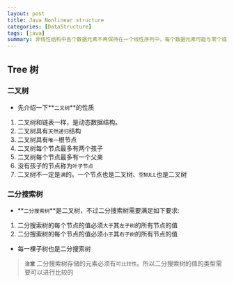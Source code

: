 ```yaml
---
layout: post
title: Java Nonlinear structure
categories: [DataStructure]
tags: [java]
summary: 非线性结构中各个数据元素不再保持在一个线性序列中，每个数据元素可能与零个或者多个其他数据元素发生联系。
---
```


## Tree 树
### 二叉树
- 先介绍一下**`二叉树`**的性质
1. 二叉树和链表一样，是动态数据结构。
1. 二叉树具有`天然递归`结构
1. 二叉树具有`唯一`根节点
1. 二叉树每个节点最多有两个孩子
1. 二叉树每个节点最多有一个父亲
1. 没有孩子的节点称为`叶子节点`
1. 二叉树不一定是`满`的。一个节点也是二叉树、`空NULL`也是二叉树
 
### 二分搜索树
- **`二分搜索树`**是二叉树，不过二分搜索树需要满足如下要求:
1. 二分搜索树的每个节点的值必须`大于`其`左子树`的所有节点的值
1. 二分搜索树的每个节点的值必须`小于`其`右子树`的所有节点的值

- 每一棵子树也是二分搜索树

> **`注意`** 二分搜索树存储的元素必须有`可比较性`。所以二分搜索树的值的类型需要可以进行比较的
